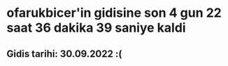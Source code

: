 # ofarukbicer'in gidisine son 4 gun 22 saat 36 dakika 39 saniye kaldi

## Gidis tarihi: 30.09.2022 :(
